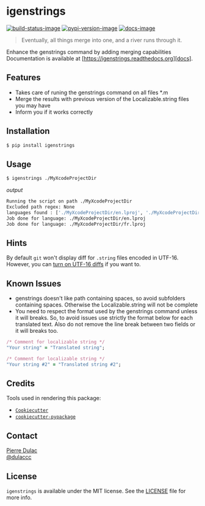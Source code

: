 # igenstrings

[![build-status-image]][travis]
[![pypi-version-image]][pypi]
[![docs-image]][docs]

> Eventually, all things merge into one, and a river runs through it.

Enhance the genstrings command by adding merging capabilities  
Documentation is available at [https://igenstrings.readthedocs.org][docs].

## Features

* Takes care of runing the genstrings command on all files \*.m
* Merge the results with previous version of the Localizable.string files you may have
* Inform you if it works correctly

## Installation

```sh
$ pip install igenstrings
```

## Usage

```sh
$ igenstrings ./MyXcodeProjectDir
```

*output*

```sh
Running the script on path ./MyXcodeProjectDir
Excluded path regex: None
languages found : ['./MyXcodeProjectDir/en.lproj', './MyXcodeProjectDir/fr.lproj']
Job done for language: ./MyXcodeProjectDir/en.lproj
Job done for language: ./MyXcodeProjectDir/fr.lproj
```

## Hints

By default `git` won't display diff for `.string` files encoded in UTF-16. However, you can [turn on UTF-16 diffs](http://blog.xk72.com/post/31456986659/diff-strings-files-in-git) if you want to.

## Known Issues

* genstrings doesn't like path containing spaces, so avoid subfolders containing spaces.
  Otherwise the Localizable.string will not be complete
* You need to respect the format used by the genstrings command unless it will breaks.
  So, to avoid issues use strictly the format below for each translated text.
  Also do not remove the line break between two fields or it will breaks too.

```ruby
/* Comment for localizable string */
"Your string" = "Translated string";

/* Comment for localizable string */
"Your string #2" = "Translated string #2";
```

## Credits

Tools used in rendering this package:

*  [`Cookiecutter`][Cookiecutter]
*  [`cookiecutter-pypackage`][cookiecutter]

## Contact

[Pierre Dulac][github-dulaccc]  
[@dulaccc][twitter-dulaccc]

## License

`igenstrings` is available under the MIT license. See the [LICENSE](LICENSE) file for more info.


[build-status-image]: https://img.shields.io/travis/dulaccc/igenstrings.svg
[travis]: https://travis-ci.org/dulaccc/igenstrings
[pypi-version-image]: https://img.shields.io/pypi/v/igenstrings.svg
[pypi]: https://pypi.python.org/pypi/igenstrings
[docs-image]: https://readthedocs.org/projects/igenstrings/badge/?version=latest
[docs]: http://igenstrings.readthedocs.org/en/latest/

[Cookiecutter]: https://github.com/audreyr/cookiecutter
[cookiecutter-pypackage]: https://github.com/audreyr/cookiecutter-pypackage
[github-dulaccc]: https://github.com/dulaccc
[twitter-dulaccc]: https://twitter.com/dulaccc
